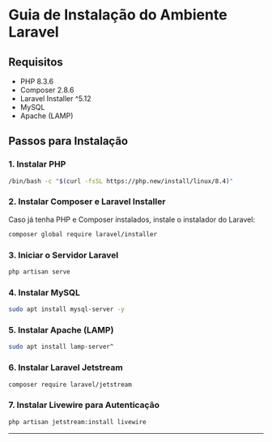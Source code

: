 # Guia de Instalação do Ambiente Laravel

## Requisitos

- PHP 8.3.6
- Composer 2.8.6
- Laravel Installer ^5.12
- MySQL
- Apache (LAMP)

## Passos para Instalação

### 1. Instalar PHP

```bash
/bin/bash -c "$(curl -fsSL https://php.new/install/linux/8.4)"
```

### 2. Instalar Composer e Laravel Installer

Caso já tenha PHP e Composer instalados, instale o instalador do Laravel:

```bash
composer global require laravel/installer
```

### 3. Iniciar o Servidor Laravel

```bash
php artisan serve
```

### 4. Instalar MySQL

```bash
sudo apt install mysql-server -y
```

### 5. Instalar Apache (LAMP)

```bash
sudo apt install lamp-server^
```

### 6. Instalar Laravel Jetstream

```bash
composer require laravel/jetstream
```

### 7. Instalar Livewire para Autenticação

```bash
php artisan jetstream:install livewire
```

---

